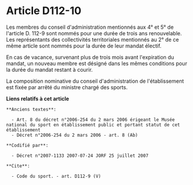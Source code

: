# Article D112-10

Les membres du conseil d'administration mentionnés aux 4° et 5° de l'article D. 112-9 sont nommés pour une durée de trois ans
renouvelable. Les représentants des collectivités territoriales mentionnés au 2° de ce même article sont nommés pour la durée
de leur mandat électif. 

En cas de vacance, survenant plus de trois mois avant l'expiration du mandat, un nouveau membre est désigné dans les mêmes
conditions pour la durée du mandat restant à courir. 

La composition nominative du conseil d'administration de l'établissement est fixée par arrêté du ministre chargé des sports.

**Liens relatifs à cet article**

	**Anciens textes**:

	  - Art. 8 du décret n°2006-254 du 2 mars 2006 érigeant le Musée national du sport en établissement public et portant statut de cet établissement
	  - Décret n°2006-254 du 2 mars 2006 - art. 8 (Ab)

	**Codifié par**:

	  - Décret n°2007-1133 2007-07-24 JORF 25 juillet 2007

	**Cite**:

	  - Code du sport. - art. D112-9 (V)

